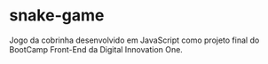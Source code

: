 # snake-game
 Jogo da cobrinha desenvolvido em JavaScript como projeto final do BootCamp Front-End da Digital Innovation One.
